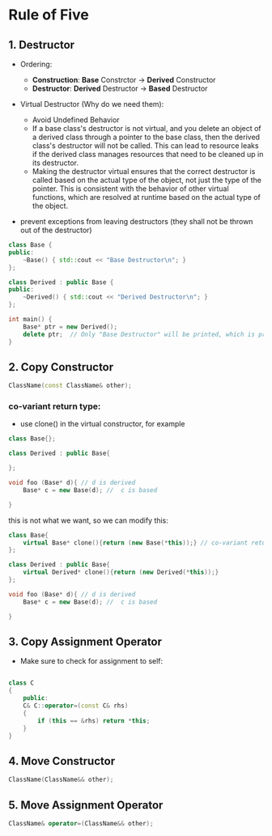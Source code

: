 # Rule of Five

## 1. Destructor

- Ordering:
  - **Construction**: **Base** Constrctor -> **Derived** Constructor
  - **Destructor**: **Derived** Destructor -> **Based** Destructor

- Virtual Destructor (Why do we need them):
  - Avoid Undefined Behavior
  - If a base class's destructor is not virtual, and you delete an object of a derived class through a pointer to the base class, then the derived class's destructor will not be called. This can lead to resource leaks if the derived class manages resources that need to be cleaned up in its destructor.
  - Making the destructor virtual ensures that the correct destructor is called based on the actual type of the object, not just the type of the pointer. This is consistent with the behavior of other virtual functions, which are resolved at runtime based on the actual type of the object.

- prevent exceptions from leaving destructors (they shall not be thrown out of the destructor)


```cpp
class Base {
public:
    ~Base() { std::cout << "Base Destructor\n"; }
};

class Derived : public Base {
public:
    ~Derived() { std::cout << "Derived Destructor\n"; }
};

int main() {
    Base* ptr = new Derived();
    delete ptr;  // Only "Base Destructor" will be printed, which is problematic!
}
```

## 2. Copy Constructor

```cpp
ClassName(const ClassName& other);
```


### co-variant return type:

- use clone() in the virtual constructor, for example

```cpp
class Base{};

class Derived : public Base{

};

void foo (Base* d){ // d is derived
    Base* c = new Base(d); //  c is based

}
```

this is not what we want, so we can modify this:

```cpp
class Base{
    virtual Base* clone(){return (new Base(*this));} // co-variant return type
};

class Derived : public Base{
    virtual Derived* clone(){return (new Derived(*this));}
};

void foo (Base* d){ // d is derived
    Base* c = new Base(d); //  c is based

}
```


## 3. Copy Assignment Operator

- Make sure to check for assignment to self:

```cpp

class C
{
    public:
    C& C::operator=(const C& rhs)
    {
        if (this == &rhs) return *this;
    }
}
```

## 4. Move Constructor

```cpp
ClassName(ClassName&& other);
```

## 5. Move Assignment Operator

```cpp
ClassName& operator=(ClassName&& other);
```
